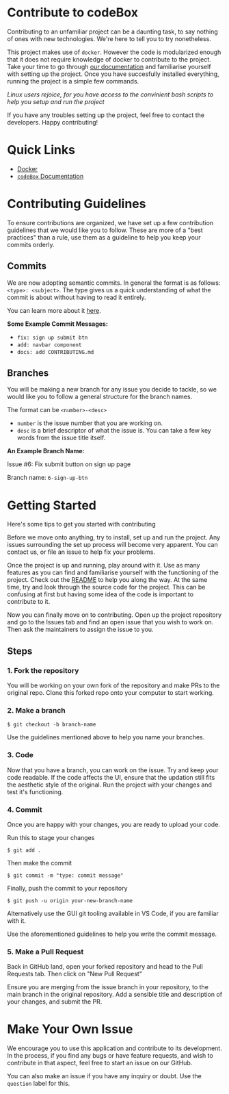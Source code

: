 # Contribute to codeBox

Contributing to an unfamiliar project can be a daunting task, to say nothing of ones with new technologies. We're here to tell you to try nonetheless.

This project makes use of `docker`. However the code is modularized enough that it does not require knowledge of docker to contribute to the project. Take your time to go through [our documentation](./docs/DOCS.md) and familiarise yourself with setting up the project. Once you have succesfully installed everything, running the project is a simple few commands.

_Linux users rejoice, for you have access to the convinient bash scripts to help you setup and run the project_

If you have any troubles setting up the project, feel free to contact the developers. Happy contributing!

# Quick Links

- [Docker](https://docs.docker.com/get-docker/)
- [`codeBox` Documentation](./docs/DOCS.md)

# Contributing Guidelines

To ensure contributions are organized, we have set up a few contribution guidelines that we would like you to follow. These are more of a "best practices" than a rule, use them as a guideline to help you keep your commits orderly.

## Commits

We are now adopting semantic commits. In general the format is as follows: `<type>: <subject>`. The type gives us a quick understanding of what the commit is about without having to read it entirely.

You can learn more about it [here](https://gist.github.com/joshbuchea/6f47e86d2510bce28f8e7f42ae84c716).

**Some Example Commit Messages:**

- `fix: sign up submit btn`
- `add: navbar component`
- `docs: add CONTRIBUTING.md`

## Branches

You will be making a new branch for any issue you decide to tackle, so we would like you to follow a general structure for the branch names.

The format can be `<number>-<desc>`

- `number` is the issue number that you are working on.
- `desc` is a brief descriptor of what the issue is. You can take a few key words from the issue title itself.

**An Example Branch Name:**

Issue #6: Fix submit button on sign up page

Branch name: `6-sign-up-btn`

# Getting Started

Here's some tips to get you started with contributing

Before we move onto anything, try to install, set up and run the project. Any issues surrounding the set up process will become very apparent. You can contact us, or file an issue to help fix your problems.

Once the project is up and running, play around with it. Use as many features as you can find and familiarise yourself with the functioning of the project. Check out the [README](./README.md) to help you along the way. At the same time, try and look through the source code for the project. This can be confusing at first but having some idea of the code is important to contribute to it.

Now you can finally move on to contributing. Open up the project repository and go to the Issues tab and find an open issue that you wish to work on. Then ask the maintainers to assign the issue to you.

## Steps

### 1. Fork the repository

You will be working on your own fork of the repository and make PRs to the original repo. Clone this forked repo onto your computer to start working.

### 2. Make a branch

```
$ git checkout -b branch-name
```

Use the guidelines mentioned above to help you name your branches.

### 3. Code

Now that you have a branch, you can work on the issue. Try and keep your code readable. If the code affects the UI, ensure that the updation still fits the aesthetic style of the original. Run the project with your changes and test it's functioning.

### 4. Commit

Once you are happy with your changes, you are ready to upload your code.

Run this to stage your changes

```
$ git add .
```

Then make the commit

```
$ git commit -m "type: commit message"
```

Finally, push the commit to your repository

```
$ git push -u origin your-new-branch-name
```

Alternatively use the GUI git tooling available in VS Code, if you are familiar with it.

Use the aforementioned guidelines to help you write the commit message.

### 5. Make a Pull Request

Back in GitHub land, open your forked repository and head to the Pull Requests tab. Then click on "New Pull Request"

Ensure you are merging from the issue branch in your repository, to the main branch in the original repository. Add a sensible title and description of your changes, and submit the PR.

# Make Your Own Issue

We encourage you to use this application and contribute to its development. In the process, if you find any bugs or have feature requests, and wish to contribute in that aspect, feel free to start an issue on our GitHub.

You can also make an issue if you have any inquiry or doubt. Use the `question` label for this.
